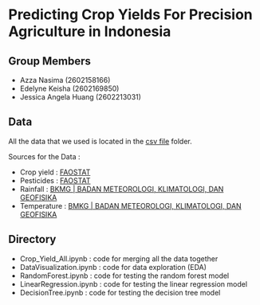 # Predicting Crop Yields For Precision Agriculture in Indonesia

## Group Members

- Azza Nasima	(2602158166)
- Edelyne Keisha (2602169850)
- Jessica Angela Huang (2602213031)

## Data
All the data that we used is located in the [csv file](https://github.com/edeliciouso/Predicting-Crop-Yields/tree/1ec1d58b85377390a8dffb3491bec025482edcbf/csv%20file) folder.

Sources for the Data :
- Crop yield : [FAOSTAT](https://www.fao.org/faostat/en/#data/QCL)
- Pesticides : [FAOSTAT](https://www.fao.org/faostat/en/#data/RP)
- Rainfall : [BKMG | BADAN METEOROLOGI, KLIMATOLOGI, DAN GEOFISIKA](https://jakarta.bps.go.id/indicator/151/373/2/curah-hujan-di-stasiun-kemayoran-menurut-bulan.html)
- Temperature : [BMKG | BADAN METEOROLOGI, KLIMATOLOGI, DAN GEOFISIKA](https://www.bmkg.go.id/iklim/?p=ekstrem-perubahan-iklim)

## Directory

- Crop_Yield_All.ipynb : code for merging all the data together
- DataVisualization.ipynb : code for data exploration (EDA)
- RandomForest.ipynb : code for testing the random forest model
- LinearRegression.ipynb : code for testing the linear regression model
- DecisionTree.ipynb : code for testing the decision tree model
